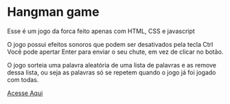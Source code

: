 # Hangman game

Esse é um jogo da forca feito apenas com HTML, CSS e javascript

O jogo possui efeitos sonoros que podem ser desativados pela tecla Ctrl
Você pode apertar Enter para enviar o seu chute, em vez de clicar no botão.

O jogo sorteia uma palavra aleatória de uma lista de palavras e as remove dessa lista,
ou seja as palavras só se repetem quando o jogo já foi jogado com todas.

[Acesse Aqui](https://ianghangmangame.netlify.app)